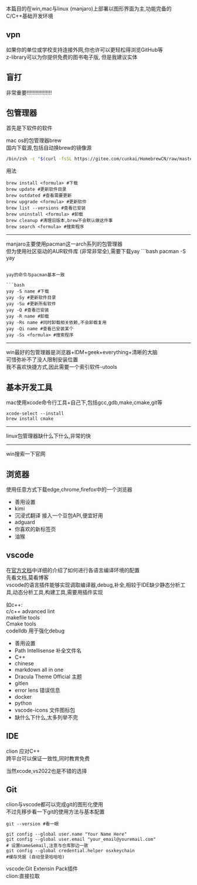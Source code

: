 本篇目的在win,mac与linux (manjaro)上部署以图形界面为主,功能完备的C/C++基础开发环境

## vpn

如果你的单位或学校支持连接外网,你也许可以更轻松得浏览GitHub等  
z-library可以为你提供免费的图书电子版, 但是我建议实体  

## 盲打

非常重要!!!!!!!!!!!!!!!!!

## 包管理器

首先是下软件的软件

mac os的包管理器brew  
国内下载源,包括自动换brew的镜像源

```bash
/bin/zsh -c "$(curl -fsSL https://gitee.com/cunkai/HomebrewCN/raw/master/Homebrew.sh)" 
```

用法

```shell
brew install <formula> #下载
brew update #更新软件目录
brew outdated #查看需要更新
brew upgrade <formula> #更新软件
brew list --versions #查看已安装
brew uninstall <formula> #卸载
brew cleanup #清理旧版本,brew不会默认做这件事
brew search <formula> #搜索程序
```
----
manjaro主要使用pacman这一arch系列的包管理器   
但为使用社区驱动的AUR软件库 (非常非常全),需要下载yay
\```bash
pacman -S yay
```

yay的命令与pacman基本一致

```bash
yay -S name #下载
yay -Sy #更新软件目录
yay -Su #更新所有软件
yay -Q #查看已安装
yay -R name #卸载
yay -Rs name #同时卸载相关依赖,不会卸载复用
yay -Qi name #查看已安装某个
yay -Ss <formula> #搜索程序
```

----
win最好的包管理器是浏览器+IDM+geek+everything+清晰的大脑  
可惜弥补不了没人限制安装位置  
我不喜欢快捷方式,因此需要一个索引软件-utools  

## 基本开发工具

mac使用xcode命令行工具+自己下,包括gcc,gdb,make,cmake,git等

```shell
xcode-select --install
brew install cmake
```

----
linux包管理器缺什么下什么,非常的快

----

win搜索一下官网

## 浏览器

使用任意方式下载edge,chrome,firefox中的一个浏览器  

- 善用设置  
- kimi  
- 沉浸式翻译 接入一个豆包API,便宜好用  
- adguard  
- 你喜欢的新标签页  
- 油猴  

## vscode

在[官方文档](https://code.visualstudio.com/docs)中详细的介绍了如何进行各语言编译环境的配置  
先看文档,莫看博客  
vscode的语言插件能够实现调取编译器,debug,补全,相较于IDE缺少静态分析工具,动态分析工具,构建工具,需要用插件实现

如c++:  
c/c++ advanced lint  
makefile tools  
Cmake tools  
codelldb   用于强化debug

- 善用设置
- Path Intellisense 补全文件名
- C++
- chinese
- markdown all in one
- Dracula Theme Official 主题
- gitlen 
- error lens 错误信息
- docker
- python
- vscode-icons 文件图标包
- 缺什么下什么,太多列举不完

## IDE

clion 应对C++  
跨平台可以保证一致性,同时教育免费

当然xcode,vs2022也是不错的选择

## Git

clion与vscode都可以完成git的图形化使用  
不过先移步看一下git的使用方法与基本配置

```shell
git --version #看一眼

git config --global user.name "Your Name Here"
git config --global user.email "your_email@youremail.com"
# 设置name&email,注意与仓库那边一致
git config --global credential.helper osxkeychain
#缓存凭据 (自动登录哈哈哈)
```

vscode:Git Extensin Pack插件  
clion:直接拉取